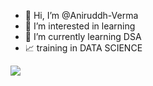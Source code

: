 - 👋 Hi, I’m @Aniruddh-Verma
- 👀 I’m interested in learning
- 🌱 I’m currently learning DSA 
- 📈 training in DATA SCIENCE 

[![](https://visitcount.itsvg.in/api?id=Aniruddh-Verma&label=Profile%20Views&color=12&icon=6&pretty=true)](https://visitcount.itsvg.in)
